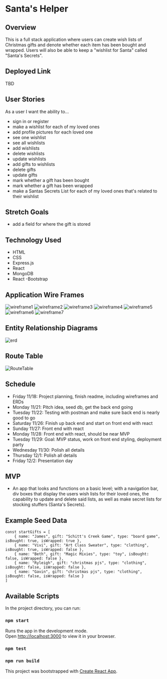 # Santa's Helper
## Overview
This is a full stack application where users can create wish lists of Christmas gifts and denote whether each item has been bought and wrapped. Users will also be able to keep a "wishlist for Santa" called "Santa's Secrets".

## Deployed Link
TBD

## User Stories
As a user I want the ability to...
  - sign in  or register
  - make a wishlist for each of my loved ones
  - add profile pictures for each loved one
  - see one wishlist
  - see all wishlists
  - add wishlists
  - delete wishlists
  - update wishlists
  - add gifts to wishlists 
  - delete gifts
  - update gifts
  - mark whether a gift has been bought
  - mark whether a gift has been wrapped
  - make a Santas Secrets List for each of my loved ones that's related to their wishlist 

## Stretch	Goals
- add a field for where the gift is stored
    
## Technology Used
  - HTML
  - CSS
  - Express.js
  - React
  - MongoDB
  - React -Bootstrap
  
## Application Wire Frames
![wireframe1](/images/WF1-SantasHelper.png "WireFrame1")
![wireframe2](/images/WF2-SantasHelper.png "WireFrame2")
![wireframe3](/images/WF3-SantasHelper.png "WireFrame3")
![wireframe4](/images/WF4-SantasHelper.png "WireFrame4")
![wireframe5](/images/WF5-SantasHelper.png "WireFrame5")
![wireframe6](/images/WF6-SantasHelper.png "WireFrame6")
![wireframe7](/images/WF7-SantasHelper.png "WireFrame7")

## Entity Relationship Diagrams
![erd](/images/ERD-SantasHelper.png "ERD")

## Route Table
![RouteTable](/images/RouteTableSantasHelper.png "RouteTable")

## Schedule
- Friday 11/18: Project planning, finish readme, including wireframes and ERDs
- Monday 11/21: Pitch idea, seed db, get the back end going
- Tuesday 11/22: Testing with postman and make sure back end is nearly good to go
- Saturday 11/26: Finish up back end and start on front end with react
- Sunday 11/27: Front end with react
- Monday 11/28: Front end with react, should be near MVP
- Tuesday 11/29: Goal: MVP status, work on front end styling, deployment party
- Wednesday 11/30: Polish all details
- Thursday 12/1: Polish all details
- Friday 12/2: Presentation day

## MVP
- An app that looks and functions on a basic level; with a navigation bar, div boxes that display the users wish lists for their loved ones, the capability to update and delete said lists, as well as make secret lists for stocking stuffers (Santa's Secrets).

## Example Seed Data 
```
const startGifts = [
    { name: "James", gift: "Schitt's Creek Game", type: "board game", isBought: true, isWrapped: true },
    { name: "Vivi", gift: "Art Class Sweater", type: "clothing", isBought: true, isWrapped: false },
    { name: "Beth", gift: "Magic Mixies", type: "toy", isBought: false, isWrapped: false },
    { name: "Ryleigh", gift: "christmas pjs", type: "clothing", isBought: false, isWrapped: false },
    { name: "Gavin", gift: "christmas pjs", type: "clothing", isBought: false, isWrapped: false }
]
```

## Available Scripts

In the project directory, you can run:

### `npm start`

Runs the app in the development mode.\
Open [http://localhost:3000](http://localhost:3000) to view it in your browser.

### `npm test`

### `npm run build`

This project was bootstrapped with [Create React App](https://github.com/facebook/create-react-app).